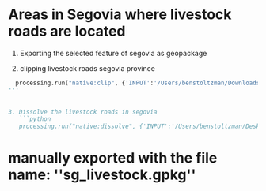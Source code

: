 # Areas in Segovia where livestock roads are located #
1. Exporting the selected feature of segovia as geopackage
   
2. clipping livestock roads segovia province
```python
  processing.run("native:clip", {'INPUT':'/Users/benstoltzman/Downloads/znie_cyl_vvpp_ejes/znie_cyl_vvpp_ejes.shp','OVERLAY':'/Users/benstoltzman/Desktop/QGIS/Assignment 2/sg_province.gpkg|layername=prov_cyl_recintos','OUTPUT':'TEMPORARY_OUTPUT'})
'''
  

3. Dissolve the livestock roads in segovia
   ```python
   processing.run("native:dissolve", {'INPUT':'/Users/benstoltzman/Desktop/QGIS/Assignment 2/sg_livestock.gpkg|layername=segovia_livestock','FIELD':[],'SEPARATE_DISJOINT':False,'OUTPUT':'ogr:dbname=\'/Users/benstoltzman/Desktop/QGIS/Assignment 2/sg_livestock.gpkg\' table="segovia_livestock_ds" (geom)'})
```
  
  # manually exported with the file name: ''sg_livestock.gpkg''
